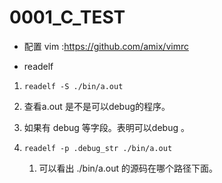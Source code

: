 # 0001_C_TEST

- 配置 vim :https://github.com/amix/vimrc

- readelf
1. `readelf -S ./bin/a.out`

2. 查看a.out  是不是可以debug的程序。

3. 如果有 debug 等字段。表明可以debug 。

4. `readelf -p .debug_str ./bin/a.out`
   
   1. 可以看出 ./bin/a.out 的源码在哪个路径下面。
